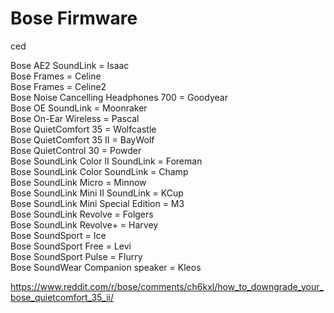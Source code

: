 # Bose Firmware

ced

Bose AE2 SoundLink = Isaac<br>
Bose Frames = Celine<br>
Bose Frames = Celine2<br>
Bose Noise Cancelling Headphones 700 = Goodyear<br>
Bose OE SoundLink = Moonraker<br>
Bose On-Ear Wireless = Pascal<br>
Bose QuietComfort 35 = Wolfcastle<br>
Bose QuietComfort 35 II = BayWolf<br>
Bose QuietControl 30 = Powder<br>
Bose SoundLink Color II SoundLink = Foreman<br>
Bose SoundLink Color SoundLink = Champ<br>
Bose SoundLink Micro = Minnow<br>
Bose SoundLink Mini II SoundLink = KCup<br>
Bose SoundLink Mini Special Edition = M3<br>
Bose SoundLink Revolve = Folgers<br>
Bose SoundLink Revolve+ = Harvey<br>
Bose SoundSport = Ice<br>
Bose SoundSport Free = Levi<br>
Bose SoundSport Pulse = Flurry<br>
Bose SoundWear Companion speaker = Kleos<br>


https://www.reddit.com/r/bose/comments/ch6kxl/how_to_downgrade_your_bose_quietcomfort_35_ii/
